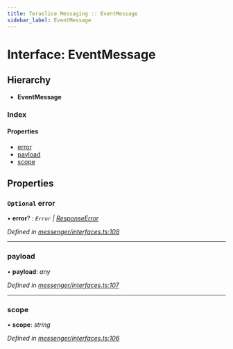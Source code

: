 ```yaml
---
title: Teraslice Messaging :: EventMessage
sidebar_label: EventMessage
---
```


# Interface: EventMessage

## Hierarchy

* **EventMessage**

### Index

#### Properties

* [error](eventmessage.md#optional-error)
* [payload](eventmessage.md#payload)
* [scope](eventmessage.md#scope)

## Properties

### `Optional` error

• **error**? : *`Error` | [ResponseError](../overview.md#responseerror)*

*Defined in [messenger/interfaces.ts:108](https://github.com/terascope/teraslice/blob/7cdb60b1/packages/teraslice-messaging/src/messenger/interfaces.ts#L108)*

___

###  payload

• **payload**: *any*

*Defined in [messenger/interfaces.ts:107](https://github.com/terascope/teraslice/blob/7cdb60b1/packages/teraslice-messaging/src/messenger/interfaces.ts#L107)*

___

###  scope

• **scope**: *string*

*Defined in [messenger/interfaces.ts:106](https://github.com/terascope/teraslice/blob/7cdb60b1/packages/teraslice-messaging/src/messenger/interfaces.ts#L106)*

